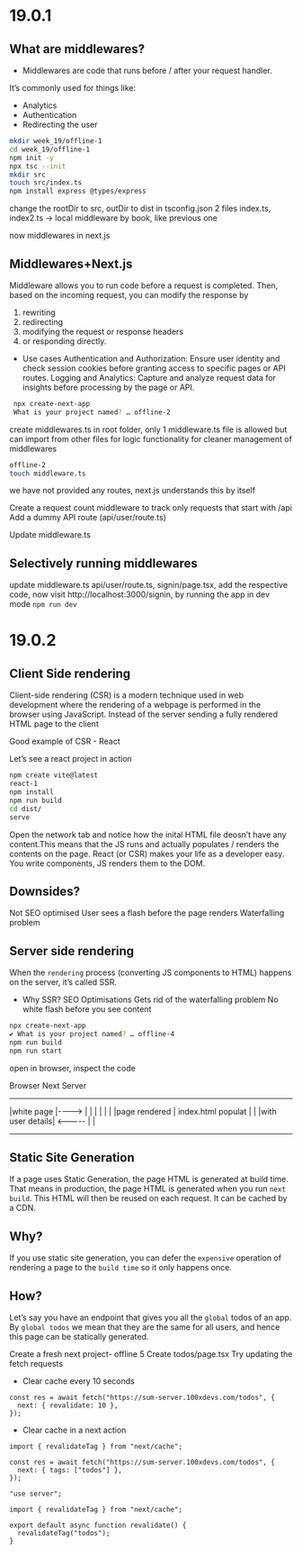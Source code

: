 # 19.0.1

## What are middlewares?

- Middlewares are code that runs before / after your request handler.

It’s commonly used for things like:

- Analytics
- Authentication
- Redirecting the user

```bash
mkdir week_19/offline-1
cd week_19/offline-1
npm init -y
npx tsc --init
mkdir src
touch src/index.ts
npm install express @types/express
```

change the rootDir to src, outDir to dist in tsconfig.json
2 files index.ts, index2.ts -> local middleware by book, like previous one

now middlewares in next.js

## Middlewares+Next.js

Middleware allows you to run code before a request is completed.
Then, based on the incoming request, you can modify the response by

1. rewriting
2. redirecting
3. modifying the request or response headers
4. or responding directly.

- Use cases
  Authentication and Authorization: Ensure user identity and check session cookies before granting access to specific pages or API routes.
  Logging and Analytics: Capture and analyze request data for insights before processing by the page or API.

```bash
 npx create-next-app
 What is your project named? … offline-2
```

create middlewares.ts in root folder, only 1 middleware.ts file is allowed but can import from other files for logic functionality for cleaner management of middlewares

```bash
offline-2
touch middleware.ts
```

we have not provided any routes, next.js understands this by itself

Create a request count middleware to track only requests that start with /api
Add a dummy API route (api/user/route.ts)

Update middleware.ts

## Selectively running middlewares

update middleware.ts
api/user/route.ts, signin/page.tsx, add the respective code,
now visit http://localhost:3000/signin, by running the app in dev mode `npm run dev`

# 19.0.2

## Client Side rendering

Client-side rendering (CSR) is a modern technique used in web development where the rendering of a webpage is performed in the browser using JavaScript. Instead of the server sending a fully rendered HTML page to the client

Good example of CSR - React

Let’s see a react project in action

```bash
npm create vite@latest
react-1
npm install
npm run build
cd dist/
serve
```

Open the network tab and notice how the inital HTML file deosn’t have any content.This means that the JS runs and actually populates / renders the contents on the page.
React (or CSR) makes your life as a developer easy. You write components, JS renders them to the DOM.

## Downsides?

Not SEO optimised
User sees a flash before the page renders
Waterfalling problem

## Server side rendering

When the `rendering` process (converting JS components to HTML) happens on the server, it’s called SSR.

- Why SSR?
  SEO Optimisations
  Gets rid of the waterfalling problem
  No white flash before you see content

```bash
npx create-next-app
✔ What is your project named? … offline-4
npm run build
npm run start
```

open in browser, inspect the code

Browser Next Server

---

|white page |----> | |
| | | |
|page rendered | index.html populat | |
|with user details| <----- | |

---

## Static Site Generation

If a page uses Static Generation, the page HTML is generated at build time. That means in production, the page HTML is generated when you run `next build`. This HTML will then be reused on each request. It can be cached by a CDN.

## Why?

If you use static site generation, you can defer the `expensive` operation of rendering a page to the `build time` so it only happens once.

## How?

Let’s say you have an endpoint that gives you all the `global` todos of an app.
By `global todos` we mean that they are the same for all users, and hence this page can be statically generated.

Create a fresh next project- offline 5
Create todos/page.tsx
Try updating the fetch requests

- Clear cache every 10 seconds

```tsx
const res = await fetch("https://sum-server.100xdevs.com/todos", {
  next: { revalidate: 10 },
});
```

- Clear cache in a next action

```tsx
import { revalidateTag } from "next/cache";

const res = await fetch("https://sum-server.100xdevs.com/todos", {
  next: { tags: ["todos"] },
});
```

```tsx
"use server";

import { revalidateTag } from "next/cache";

export default async function revalidate() {
  revalidateTag("todos");
}
```
